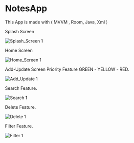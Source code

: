 # NotesApp
This App is made with ( MVVM , Room, Java, Xml ) 

Splash Screen



![Splash_Screen 1](https://user-images.githubusercontent.com/116147402/230604120-979dc3a0-3a90-47c0-8846-8528ddf6a4aa.png)




Home Screen



![Home_Screen 1](https://user-images.githubusercontent.com/116147402/230604282-f3c1a0f9-ab64-40a6-b947-260bda4f1039.png)




Add-Update Screen
Priority Feature GREEN - YELLOW - RED.



![Add_Update 1](https://user-images.githubusercontent.com/116147402/230604354-ff29aca6-49de-4937-869a-1c62a23bd170.png)



Search Feature.


![Search 1](https://user-images.githubusercontent.com/116147402/230604430-5e60432a-2411-4280-956a-cf6035723791.png)




Delete Feature.



![Delete 1](https://user-images.githubusercontent.com/116147402/230604514-cb235178-715f-441a-b326-0ecf8faf9451.png)



Filter Feature.



![Filter 1](https://user-images.githubusercontent.com/116147402/230604578-460bba20-8f3e-4d81-bc6f-2c07487dfe7f.png)


